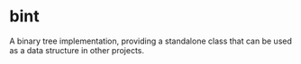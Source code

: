 # bint
A binary tree implementation, providing a standalone class that can be used as a data structure in other projects.
